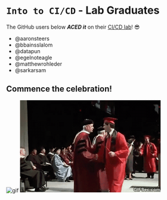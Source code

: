 # `Into to CI/CD` - Lab Graduates

The GitHub users below ***ACED it*** on their [CI/CD lab](intro.md)! 😎

[//]: # (Add your username below, in alphabetical order to prevent conflicts and duplication.)

- @aaronsteers
- @bbainsslalom
- @datapun
- @egelnoteagle
- @matthewrohleder
- @sarkarsam

## Commence the celebration!

[//]: # (Psst - feel free to add more art or GIFs here if you are so inclined!)

![gif](resources/congrats01.gif)
![gif](resources/grad-backflip.gif)
